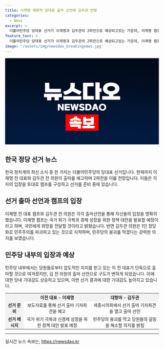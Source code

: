 ```yaml
---
title: 이재명 제왕적 당대표 출마 선언에 김두관 반발
categories:
  - News
excerpt: >
  더불어민주당 당대표 선거가 이재명과 김두관의 2파전으로 예상되고있는 가운데, 이재명 캠프는 이재명 후보의 출마 기자회견을 예고했다. 반면 김두관 전 의원은 민주당의 1인 정당화를 강력히 비판하며 당 대표 출마를 선언했다. 이에 따라 이재명 후보는 국가 위기 극복과 민주당의 발전 방안에 대한 정책 대안을 제시할 예정이다. 김두관 전 의원은 민주당의 붕괴를 막겠다는 강력한 의지를 드러내며, 민주당의 내부 분열 문제에 대한 우려를 표현했다.
feature_text: >
  더불어민주당 당대표 선거가 이재명과 김두관의 2파전으로 예상되고있는 가운데, 이재명 캠프는 이재명 후보의 출마 기자회견을 예고했다. 반면 김두관 전 의원은 민주당의 1인 정당화를 강력히 비판하며 당 대표 출마를 선언했다. 이에 따라 이재명 후보는 국가 위기 극복과 민주당의 발전 방안에 대한 정책 대안을 제시할 예정이다. 김두관 전 의원은 민주당의 붕괴를 막겠다는 강력한 의지를 드러내며, 민주당의 내부 분열 문제에 대한 우려를 표현했다.
image: '/assets/img/newsdao_breakingnews.jpg'
---
```


<p><img src="/assets/img/newsdao_breakingnews.jpg" alt="implanttips 속보" /></p>

<h2 data-ke-size="size26">한국 정당 선거 뉴스</h2>

<p data-ke-size="size16">한국 정치계의 최신 소식 중 한 가지는 더불어민주당의 당대표 선거입니다. 현재까지 이재명 전 대표와 김두관 전 의원이 출마를 예고하며 2파전을 이룰 전망입니다. 이들은 각자의 입장을 토대로 캠프를 구성하고 선거를 준비 중에 있습니다.</p>

<h2 data-ke-size="size24">선거 출마 선언과 캠프의 입장</h2>

<p data-ke-size="size16">이재명 전 대표 캠프와 김두관 전 의원은 각각 출마선언을 통해 자신들의 입장을 명확히 했습니다. 이재명 캠프는 국가 위기 극복과 경제 성장을 위한 정책 대안을 발표할 예정이라고 하며, 국민에게 희망을 전달할 것이라고 밝혔습니다. 반면 김두관 의원은 1인 정당화로 민주주의를 파괴하고 있는 것으로 지적하며, 민주당의 붕괴를 막겠다는 강력한 의지를 보였습니다.</p>

<h2 data-ke-size="size24">민주당 내부의 입장과 예상</h2>

<p data-ke-size="size16">민주당 내부에서는 당원들로부터 압도적인 지지를 받고 있는 이 전 대표가 단독으로 출마할 것으로 여겨졌지만, 김 전 의원의 출마 선언으로 구도가 변하게 되었습니다. 이에 대한 당내 기대감도 상승하고 있으며, 이번 선거 결과에 대한 기대감도 높아지고 있습니다.</p>

<table>
    <tr>
        <th style="text-align: center; background-color: #f2f2f2;"></th>
        <th style="text-align: center; background-color: #f2f2f2;">이전 대표 - 이재명</th>
        <th style="text-align: center; background-color: #f2f2f2;">대항마 - 김두관</th>
    </tr>
    <tr>
        <td style="text-align: center; background-color: #f2f2f2;"><b>선거 준비</b></td>
        <td style="text-align: center;">보도자료를 통해 선거 출마 기자회견을 예고</td>
        <td style="text-align: center;">세종시의회에서 선거 출마 기자회견을 열고 출마 선언</td>
    </tr>
    <tr>
        <td style="text-align: center; background-color: #f2f2f2;"><b>선거 메시지</b></td>
        <td style="text-align: center;">국가 위기 극복과 신경제 성장을 위한 정책 대안 발표 예정</td>
        <td style="text-align: center;">민주당의 붕괴를 막고 당원들의 갈등을 해소할 의지를 밝힘</td>
    </tr>
</table>

<p><hr></p>
실시간 뉴스 속보는, <a href="https://newsdao.kr" rel="dofollow">https://newsdao.kr</a>



